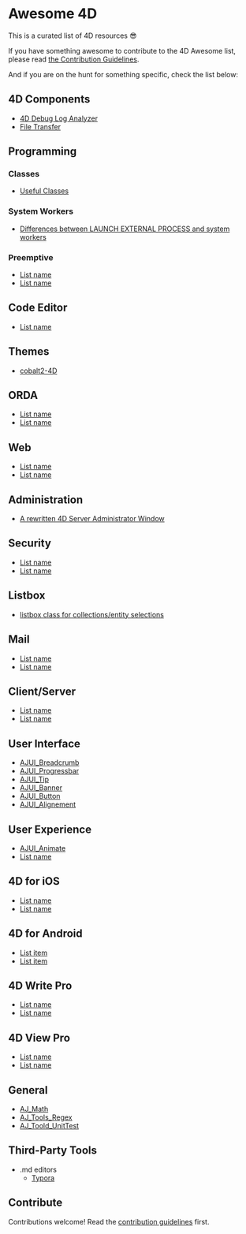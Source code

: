 # Awesome 4D 

This is a curated list of 4D resources :sunglasses:

If you have something awesome to contribute to the 4D Awesome list, please read [the Contribution Guidelines](https://github.com/intissarMez/awesome-4d/blob/master/contributing.md).

And if you are on the hunt for something specific, check the list below:

## 4D Components

- [4D Debug Log Analyzer](https://github.com/4d-depot/4DDebugLogAnalyser)
- [File Transfer](https://github.com/ThomasMaul/FileTransfer_Class)


## Programming

### Classes

- [Useful Classes](https://github.com/ThomasMaul/Classes)


### System Workers

- [Differences between LAUNCH EXTERNAL PROCESS and system workers](https://github.com/ThomasMaul/Example_System_workers)


### Preemptive 

- [List name](http://example.com)
- [List name](http://example.com)


## Code Editor

- [List name](http://example.com)

## Themes

- [cobalt2-4D](https://github.com/Ganbin/cobalt2-4D)

## ORDA

- [List name](http://example.com)
- [List name](http://example.com)


## Web

- [List name](http://example.com)
- [List name](http://example.com)


## Administration

- [A rewritten 4D Server Administrator Window](https://github.com/ThomasMaul/AdminWindow)


## Security

- [List name](http://example.com)
- [List name](http://example.com)


## Listbox

- [listbox class for collections/entity selections](https://github.com/KirkBrooks/listbox_class)


## Mail

- [List name](http://example.com)
- [List name](http://example.com)


## Client/Server

- [List name](http://example.com)
- [List name](http://example.com)


## User Interface

- [AJUI_Breadcrumb](https://github.com/AJARProject/AJUI_Breadcrumb)
- [AJUI_Progressbar](https://github.com/AJARProject/AJUI_Progressbar)
- [AJUI_Tip](https://github.com/AJARProject/AJUI_Tip)
- [AJUI_Banner](https://github.com/AJARProject/AJUI_Banner)
- [AJUI_Button](https://github.com/AJARProject/AJUI_Button)
- [AJUI_Alignement](https://github.com/AJARProject/AJUI_Alignment)


## User Experience

- [AJUI_Animate](https://github.com/AJARProject/AJUI_Animate)
- [List name](http://example.com)


## 4D for iOS

- [List name](http://example.com)
- [List name](http://example.com)


## 4D for Android


- [List item](http://example.com)
- [List item](http://example.com)


## 4D Write Pro


- [List name](http://example.com)
- [List name](http://example.com)

## 4D View Pro

- [List name](http://example.com)
- [List name](http://example.com)


## General

- [AJ_Math](https://github.com/AJARProject/AJ_Math)
- [AJ_Tools_Regex](https://github.com/AJARProject/AJ_Tools_Regex)
- [AJ_Toold_UnitTest](https://github.com/AJARProject/AJ_Tools_UnitTest)

## Third-Party Tools

* .md editors
  * [Typora](http://typora.io)


## Contribute

Contributions welcome! Read the [contribution guidelines](contributing.md) first.

